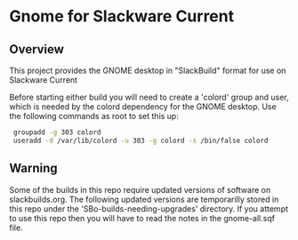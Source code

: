 ﻿# Gnome for Slackware Current
## Overview
This project provides the GNOME desktop in "SlackBuild" format for use on Slackware Current

Before starting either build you will need to create a 'colord' group and user, which is needed by the colord dependency for the GNOME desktop. Use the following commands as root to set this up:
```bash
 groupadd -g 303 colord
 useradd -d /var/lib/colord -u 303 -g colord -s /bin/false colord
```

## Warning
Some of the builds in this repo require updated versions of software on slackbuilds.org. The following updated versions are temporarilly stored in this repo under the 'SBo-builds-needing-upgrades' directory. If you attempt to use this repo then you will have to read the notes in the gnome-all.sqf file.
